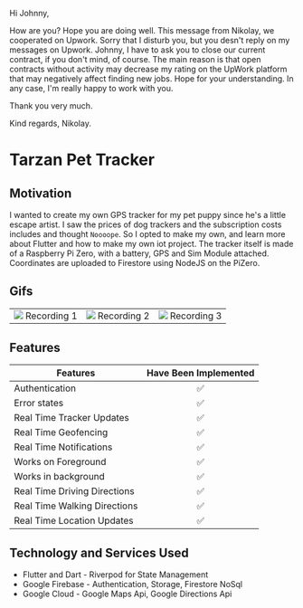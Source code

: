 Hi Johnny,

How are you? Hope you are doing well.
This message from Nikolay, we cooperated on Upwork. Sorry that I disturb you, but you desn't reply on my messages on Upwork.
Johnny, I have to ask you to close our current contract, if you don't mind, of course. The main reason is that open contracts without activity may decrease my rating on the UpWork platform that may negatively affect finding new jobs. Hope for your understanding.
In any case, I'm really happy to work with you. 

Thank you very much.

Kind regards,
Nikolay.


# Tarzan Pet Tracker

## Motivation
I wanted to create my own GPS tracker for my pet puppy since he's a little escape artist. I saw the prices of dog trackers and the subscription costs includes and thought `Noooope`. So I opted to make my own, and learn more about Flutter and how to make my own iot project. The tracker itself is made of a Raspberry Pi Zero, with a battery, GPS and Sim Module attached. Coordinates are uploaded to Firestore using NodeJS on the PiZero. 

## Gifs

<table>
  <tr>
    <td>
      <img src="readme_files/record_1.gif"/>
      Recording 1
    </td>
    <td>
      <img src="readme_files/record_2.gif"/>
      Recording 2
    </td>
    <td>
      <img src="readme_files/record_3.gif"/>
      Recording 3
    </td>
  <tr>
</table>

## Features

| Features        | Have Been Implemented           | 
| ------------- |:-------------:|
| Authentication      |  ✅ |  
| Error states     | ✅      |   
| Real Time Tracker Updates | ✅      |
| Real Time Geofencing | ✅      |
| Real Time Notifications | ✅     |
| Works on Foreground | ✅      |
| Works in background | ✅      |
| Real Time Driving Directions | ✅     |
| Real Time Walking Directions | ✅      |
| Real Time Location Updates | ✅      |

## Technology and Services Used
* Flutter and Dart - Riverpod for State Management
* Google Firebase - Authentication, Storage, Firestore NoSql
* Google Cloud - Google Maps Api, Google Directions Api

